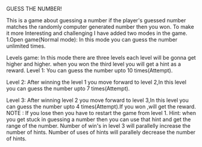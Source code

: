 
GUESS THE NUMBER!

This is a game about guessing a number if the player's guessed number matches the randomly computer generated number then you won.
To make it more Interesting and challenging I have added two modes in the game.
1.Open game(Normal mode):
In this mode you can guess the number unlimited times.

Levels game:
In this mode there are three levels each level will be gonna get higher and higher.
when you won the third level you will get a hint as a reward.
Level 1:  You can guess the number upto 10 times(Attempt).

Level 2:  After winning the level 1 you move forward to level 2,In this level you can guess the number upto 7 times(Attempt).

Level 3:  After winning level 2 you move forward to level 3,In this level you can guess the number upto 4 times(Attempt).If you won ,will get the reward.
NOTE :   If you lose then you have to restart the game from level 1.
Hint:
when you get stuck in guessing a number then you can use that hint and get the range of the number.
Number of win's in level 3 will parallelly increase the number of hints.
Number of uses of hints will parallely decrease the number of hints.
